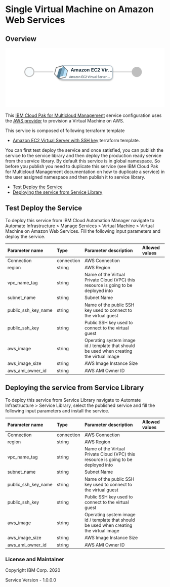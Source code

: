 # Single Virtual Machine on Amazon Web Services

## Overview
![alt text](./VMOnAWS.png)

This [IBM Cloud Pak for Multicloud Management](https://www.ibm.com/support/knowledgecenter/SSFC4F/product_welcome_cloud_pak.html) service configuration uses the [AWS provider](https://www.terraform.io/docs/providers/aws/index.html) to provision a Virtual Machine on AWS.

This service is composed of following terraform template

- [Amazon EC2 Virtual Server with SSH key](https://github.com/IBM-CAMHub-Open/starterlibrary/tree/2.4/AWS/terraform/singlefile/hcl) terraform template.

You can first test deploy the service and once satisfied, you can publish the service to the service library and then deploy the production ready service from the service library. 
By default this service is in global namespace. So before you publish you need to duplicate this service (see IBM Cloud Pak for Multicloud Management documentation on how to duplicate a service) in the user assigned namespace and then publish it to service library.

* [Test Deploy the Service](#test-deploy-the-service)
* [Deploying the service from Service Library](#deploying-the-service-from-service-library)

## Test Deploy the Service

To deploy this service from IBM Cloud Automation Manager navigate to Automate Infrastructure > Manage Services > Virtual Machine > Virtual Machine on Amazon Web Services. Fill the following input parameters and deploy the service.

| Parameter name                  | Type            | Parameter description      | Allowed values |
| :---                            | :---            | :---                       | :---           |
| Connection                      | connection      | AWS Connection             | |
| region                          | string          | AWS Region                 | |
| vpc_name_tag                    | string          | Name of the Virtual Private Cloud (VPC) this resource is going to be deployed into                                            | |
| subnet_name                     | string          | Subnet Name                | |
| public_ssh_key_name             | string          | Name of the public SSH key used to connect to the virtual guest                                                                | |
| public_ssh_key                  | string          | Public SSH key used to connect to the virtual guest                                                                            | |
| aws_image                       | string          | Operating system image id / template that should be used when creating the virtual image                                   | |
| aws_image_size                  | string          | AWS Image Instance Size    | |
| aws_ami_owner_id                | string          | AWS AMI Owner ID           | |

## Deploying the service from Service Library

To deploy this service from Service Library navigate to Automate Infrastructure > Service Library, select the published service and fill the following input parameters and install the service.

| Parameter name                  | Type            | Parameter description      | Allowed values |
| :---                            | :---            | :---                       | :---           |
| Connection                      | connection      | AWS Connection             | |
| region                          | string          | AWS Region                 | |
| vpc_name_tag                    | string          | Name of the Virtual Private Cloud (VPC) this resource is going to be deployed into                                            | |
| subnet_name                     | string          | Subnet Name                | |
| public_ssh_key_name             | string          | Name of the public SSH key used to connect to the virtual guest                                                                | |
| public_ssh_key                  | string          | Public SSH key used to connect to the virtual guest                                                                            | |
| aws_image                       | string          | Operating system image id / template that should be used when creating the virtual image                                   | |
| aws_image_size                  | string          | AWS Image Instance Size    | |
| aws_ami_owner_id                | string          | AWS AMI Owner ID           | |

### License and Maintainer

Copyright IBM Corp. 2020

Service Version - 1.0.0.0 
 
